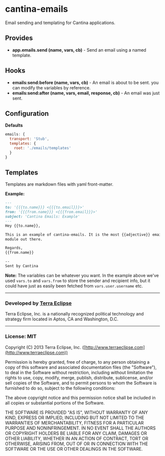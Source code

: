 cantina-emails
==============

Email sending and templating for Cantina applications.


Provides
--------

- **app.emails.send (name, vars, cb)** - Send an email using a named template.

Hooks
-----

- **emails:send:before (name, vars, cb)** - An email is about to be sent. you can
  modify the variables by reference.
- **emails:send:after (name, vars, email, response, cb)** - An email was just
  sent.

Configuration
-------------

**Defaults**

```js
emails: {
  transport: 'Stub',
  templates: {
    root: './emails/templates'
  }
}
```

Templates
---------

Templates are markdown files with yaml front-matter.

**Example:**

```md
---
to: '{{{to.name}}} <{{{to.email}}}>'
from: '{{{from.name}}} <{{{from.email}}}>'
subject: 'Cantina Emails: Example'
---
Hey {{to.name}},

This is an example of cantina-emails. It is the most {{adjective}} email sending
module out there.

Regards,
{{from.name}}

--
Sent by Cantina
```

**Note:** The variables can be whatever you want. In the example above we've
used `vars.to` and `vars.from` to store the sender and recipient info, but it
could have just as easily been fetched from `vars.user.username` etc.

- - -

### Developed by [Terra Eclipse](http://www.terraeclipse.com)
Terra Eclipse, Inc. is a nationally recognized political technology and
strategy firm located in Aptos, CA and Washington, D.C.

- - -

### License: MIT
Copyright (C) 2013 Terra Eclipse, Inc. ([http://www.terraeclipse.com](http://www.terraeclipse.com))

Permission is hereby granted, free of charge, to any person obtaining a copy
of this software and associated documentation files (the &quot;Software&quot;), to deal
in the Software without restriction, including without limitation the rights
to use, copy, modify, merge, publish, distribute, sublicense, and/or sell
copies of the Software, and to permit persons to whom the Software is furnished
to do so, subject to the following conditions:

The above copyright notice and this permission notice shall be included in
all copies or substantial portions of the Software.

THE SOFTWARE IS PROVIDED &quot;AS IS&quot;, WITHOUT WARRANTY OF ANY KIND, EXPRESS OR
IMPLIED, INCLUDING BUT NOT LIMITED TO THE WARRANTIES OF MERCHANTABILITY,
FITNESS FOR A PARTICULAR PURPOSE AND NONINFRINGEMENT. IN NO EVENT SHALL THE
AUTHORS OR COPYRIGHT HOLDERS BE LIABLE FOR ANY CLAIM, DAMAGES OR OTHER
LIABILITY, WHETHER IN AN ACTION OF CONTRACT, TORT OR OTHERWISE, ARISING FROM,
OUT OF OR IN CONNECTION WITH THE SOFTWARE OR THE USE OR OTHER DEALINGS IN THE
SOFTWARE.